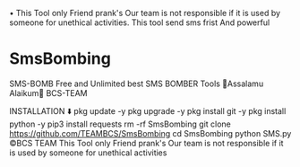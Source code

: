 • This Tool only Friend prank's Our team is not responsible if it is used by someone for unethical activities. This tool send sms frist And powerful
# SmsBombing
SMS-BOMB
Free and Unlimited best SMS BOMBER Tools
🖤Assalamu Alaikum🖤
BCS-TEAM

INSTALLATION ⬇️
pkg update -y
pkg upgrade -y
pkg install git -y
pkg install python -y
pip3 install requests
rm -rf SmsBombing
git clone https://github.com/TEAMBCS/SmsBombing
cd SmsBombing
python SMS.py
©️BCS TEAM
This Tool only Friend prank's Our team is not responsible if it is used by someone for unethical activities
